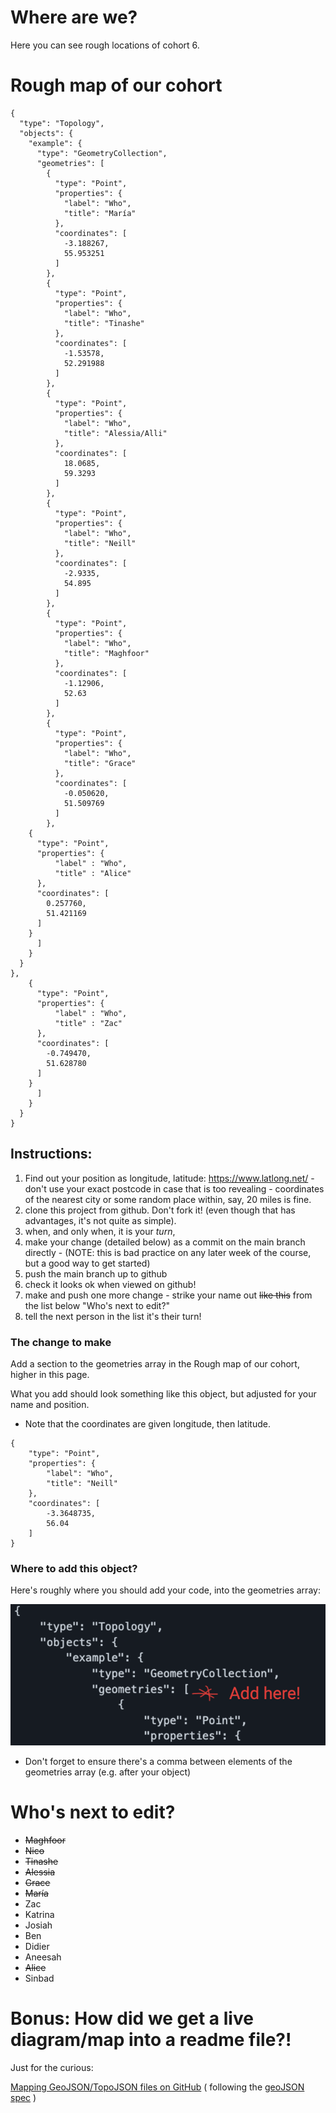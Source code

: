 # Where are we?

Here you can see rough locations of cohort 6.

# Rough map of our cohort

```topojson
{
  "type": "Topology",
  "objects": {
    "example": {
      "type": "GeometryCollection",
      "geometries": [
        {
          "type": "Point",
          "properties": {
            "label": "Who",
            "title": "María" 
          },
          "coordinates": [
            -3.188267,
            55.953251
          ]
        },
        {
          "type": "Point",
          "properties": {
            "label": "Who",
            "title": "Tinashe"
          },
          "coordinates": [
            -1.53578,
            52.291988
          ]
        },
        {
          "type": "Point",
          "properties": {
            "label": "Who",
            "title": "Alessia/Alli"
          },
          "coordinates": [
            18.0685,
            59.3293
          ]
        },
        {
          "type": "Point",
          "properties": {
            "label": "Who",
            "title": "Neill"
          },
          "coordinates": [
            -2.9335,
            54.895
          ]
        },
        {
          "type": "Point",
          "properties": {
            "label": "Who",
            "title": "Maghfoor"
          },
          "coordinates": [
            -1.12906,
            52.63
          ]
        },
        {
          "type": "Point",
          "properties": {
            "label": "Who",
            "title": "Grace"
          },
          "coordinates": [
            -0.050620,
            51.509769
          ]
        },
	{
	  "type": "Point",
	  "properties": {
	      "label" : "Who",
	      "title" : "Alice"
	  },
	  "coordinates": [
	    0.257760,
	    51.421169
	  ]
	}
      ]
    }
  }
},
	{
	  "type": "Point",
	  "properties": {
	      "label" : "Who",
	      "title" : "Zac"
	  },
	  "coordinates": [
	    -0.749470,
	    51.628780
	  ]
	}
      ]
    }
  }
}
```

## Instructions:

1. Find out your position as longitude, latitude: https://www.latlong.net/ - don't use your exact postcode in case that is too revealing - coordinates of the nearest city or some random place within, say, 20 miles is fine.
1. clone this project from github. Don't fork it! (even though that has advantages, it's not quite as simple).
1. when, and only when, it is your _turn_,
1. make your change (detailed below) as a commit on the main branch directly - (NOTE: this is bad practice on any later week of the course, but a good way to get started)
1. push the main branch up to github
1. check it looks ok when viewed on github!
1. make and push one more change - strike your name out ~~like this~~ from the list below "Who's next to edit?"
1. tell the next person in the list it's their turn!

### The change to make

Add a section to the geometries array in the Rough map of our cohort, higher in this page.

What you add should look something like this object, but adjusted for your name and position.

- Note that the coordinates are given longitude, then latitude.

```
{
    "type": "Point",
    "properties": {
        "label": "Who",
        "title": "Neill"
    },
    "coordinates": [
        -3.3648735,
        56.04
    ]
}
```

### Where to add this object?

Here's roughly where you should add your code, into the geometries array:

![illustration of where to add your code](extra-docs/where-to-add-code.png)

- Don't forget to ensure there's a comma between elements of the geometries array (e.g. after your object)

# Who's next to edit?

- ~~Maghfoor~~
- ~~Nico~~
- ~~Tinashe~~
- ~~Alessia~~
- ~~Grace~~
- ~~María~~
- Zac
- Katrina
- Josiah
- Ben
- Didier
- Aneesah
- ~~Alice~~
- Sinbad

# Bonus: How did we get a live diagram/map into a readme file?!

Just for the curious:

[Mapping GeoJSON/TopoJSON files on GitHub](https://docs.github.com/en/repositories/working-with-files/using-files/working-with-non-code-files#mapping-geojsontopojson-files-on-github)
( following the [geoJSON spec](https://www.rfc-editor.org/rfc/rfc7946) )
